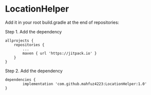 # LocationHelper


Add it in your root build.gradle at the end of repositories:

Step 1. Add the dependency

	allprojects {
		repositories {
			...
			maven { url 'https://jitpack.io' }
		}
	}
Step 2. Add the dependency

	dependencies {
	        implementation 'com.github.mahfuz4223:LocationHelper:1.0'
	}
